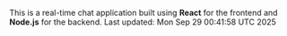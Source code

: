 This is a real-time chat application built using **React** for the frontend and **Node.js** for the backend.
Last updated: Mon Sep 29 00:41:58 UTC 2025
